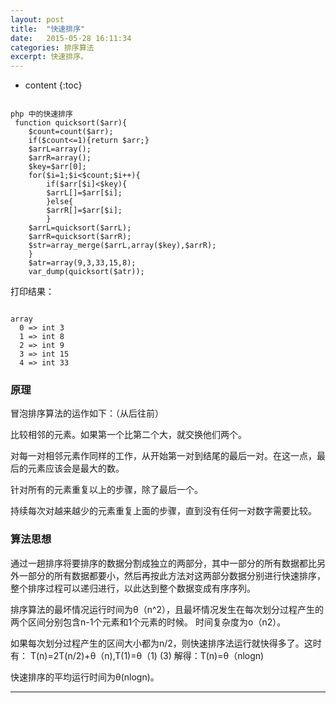 ```yaml
---
layout: post
title:  "快速排序"
date:   2015-05-28 16:11:34
categories: 排序算法
excerpt: 快速排序。
---
```


* content
{:toc}


<pre><code>
php 中的快速排序
 function quicksort($arr){
    $count=count($arr);
    if($count<=1){return $arr;}
	$arrL=array();
	$arrR=array();
	$key=$arr[0];
	for($i=1;$i<$count;$i++){
		if($arr[$i]<$key){
		$arrL[]=$arr[$i];
		}else{
		$arrR[]=$arr[$i];
		}
	$arrL=quicksort($arrL);
	$arrR=quicksort($arrR);
	$str=array_merge($arrL,array($key),$arrR);
	}
    $atr=array(9,3,33,15,8);
    var_dump(quicksort($atr));
</code></pre>

打印结果：
<pre><code>
array
  0 => int 3
  1 => int 8
  2 => int 9
  3 => int 15
  4 => int 33
</code></pre>

### 原理
冒泡排序算法的运作如下：（从后往前）

比较相邻的元素。如果第一个比第二个大，就交换他们两个。

对每一对相邻元素作同样的工作，从开始第一对到结尾的最后一对。在这一点，最后的元素应该会是最大的数。

针对所有的元素重复以上的步骤，除了最后一个。

持续每次对越来越少的元素重复上面的步骤，直到没有任何一对数字需要比较。

###  算法思想
通过一趟排序将要排序的数据分割成独立的两部分，其中一部分的所有数据都比另外一部分的所有数据都要小，然后再按此方法对这两部分数据分别进行快速排序，整个排序过程可以递归进行，以此达到整个数据变成有序序列。

排序算法的最坏情况运行时间为θ（n^2），且最坏情况发生在每次划分过程产生的两个区间分别包含n-1个元素和1个元素的时候。
时间复杂度为o（n2）。

如果每次划分过程产生的区间大小都为n/2，则快速排序法运行就快得多了。这时有：
T(n)=2T(n/2)+θ（n),T(1)=θ（1) (3)
解得：T(n)=θ（nlogn)

快速排序的平均运行时间为θ(nlogn)。


---


